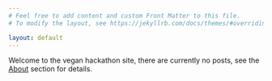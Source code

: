 ```yaml
---
# Feel free to add content and custom Front Matter to this file.
# To modify the layout, see https://jekyllrb.com/docs/themes/#overriding-theme-defaults

layout: default
---
```

Welcome to the vegan hackathon site, there are currently no posts, see the [About](/about) section for details.
